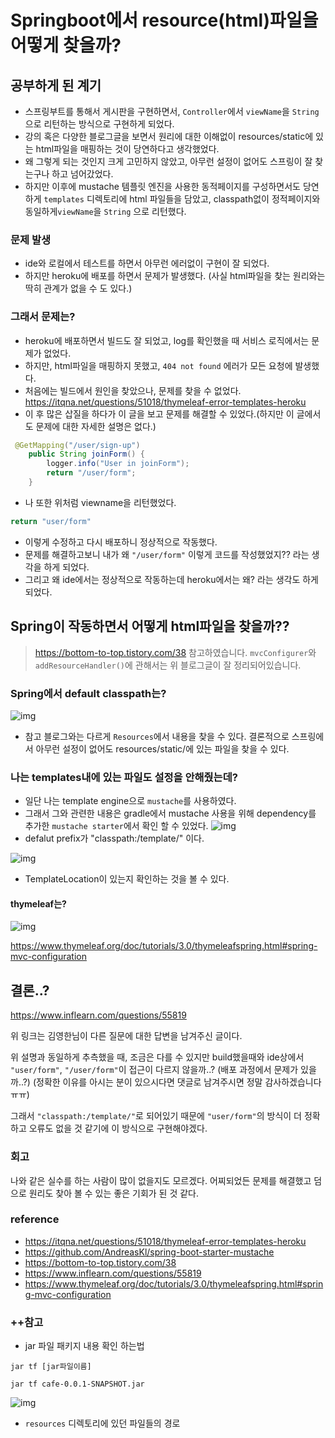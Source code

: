 # Springboot에서 resource(html)파일을 어떻게 찾을까?

## 공부하게 된 계기

- 스프링부트를 통해서 게시판을 구현하면서, `Controller`에서 `viewName`을 `String`으로 리턴하는 방식으로 구현하게 되었다.
- 강의 혹은 다양한 블로그글을 보면서 원리에 대한 이해없이 resources/static에 있는 html파일을 매핑하는 것이 당연하다고 생각했었다.
- 왜 그렇게 되는 것인지 크게 고민하지 않았고, 아무런 설정이 없어도 스프링이 잘 찾는구나 하고 넘어갔었다.
- 하지만 이후에 mustache 템플릿 엔진을 사용한 동적페이지를 구성하면서도 당연하게 `templates` 디렉토리에 html 파일들을 담았고, classpath없이 정적페이지와 동일하게`viewName`을 `String` 으로 리턴했다.

### 문제 발생

- ide와 로컬에서 테스트를 하면서 아무런 에러없이 구현이 잘 되었다.
- 하지만 heroku에 배포를 하면서 문제가 발생했다. (사실 html파일을 찾는 원리와는 딱히 관계가 없을 수 도 있다.)

### 그래서 문제는?

- heroku에 배포하면서 빌드도 잘 되었고, log를 확인했을 때 서비스 로직에서는 문제가 없었다.
- 하지만, html파일을 매핑하지 못했고, `404 not found` 에러가 모든 요청에 발생했다.
- 처음에는 빌드에서 원인을 찾았으나, 문제를 찾을 수 없었다.
  https://itqna.net/questions/51018/thymeleaf-error-templates-heroku
- 이 후 많은 삽질을 하다가 이 글을 보고 문제를 해결할 수 있었다.(하지만 이 글에서도 문제에 대한 자세한 설명은 없다.)

```java
 @GetMapping("/user/sign-up")
    public String joinForm() {
        logger.info("User in joinForm");
        return "/user/form";
    }
```

- 나 또한 위처럼 viewname을 리턴했었다.

```java
return "user/form"
```

- 이렇게 수정하고 다시 배포하니 정상적으로 작동했다.
- 문제를 해결하고보니 내가 왜 `"/user/form"` 이렇게 코드를 작성했었지?? 라는 생각을 하게 되었다.
- 그리고 왜 ide에서는 정상적으로 작동하는데 heroku에서는 왜? 라는 생각도 하게 되었다.

## Spring이 작동하면서 어떻게 html파일을 찾을까??

> https://bottom-to-top.tistory.com/38 참고하였습니다.
> `mvcConfigurer`와 `addResourceHandler()`에 관해서는 위 블로그글이 잘 정리되어있습니다.

### Spring에서 default classpath는?

![img](https://media.vlpt.us/images/cmsskkk/post/29832be1-b805-4545-8646-a0a986d7661a/%E1%84%89%E1%85%B3%E1%84%8F%E1%85%B3%E1%84%85%E1%85%B5%E1%86%AB%E1%84%89%E1%85%A3%E1%86%BA%202022-03-13%20%E1%84%8B%E1%85%A9%E1%84%92%E1%85%AE%204.55.42.png)

- 참고 블로그와는 다르게 `Resources`에서 내용을 찾을 수 있다. 결론적으로 스프링에서 아무런 설정이 없어도 resources/static/에 있는 파일을 찾을 수 있다.

### 나는 templates내에 있는 파일도 설정을 안해줬는데?

- 일단 나는 template engine으로 `mustache`를 사용하였다.
- 그래서 그와 관련한 내용은 gradle에서 mustache 사용을 위해 dependency를 추가한 `mustache starter`에서 확인 할 수 있었다.
  ![img](https://media.vlpt.us/images/cmsskkk/post/5eab3881-1bc5-4495-87ef-dd678940930d/%E1%84%89%E1%85%B3%E1%84%8F%E1%85%B3%E1%84%85%E1%85%B5%E1%86%AB%E1%84%89%E1%85%A3%E1%86%BA%202022-03-13%20%E1%84%8B%E1%85%A9%E1%84%92%E1%85%AE%204.58.24.png)
- defalut prefix가 "classpath:/template/" 이다.

![img](https://media.vlpt.us/images/cmsskkk/post/9132d3be-3638-428d-a277-47c25d1a05fc/%E1%84%89%E1%85%B3%E1%84%8F%E1%85%B3%E1%84%85%E1%85%B5%E1%86%AB%E1%84%89%E1%85%A3%E1%86%BA%202022-03-13%20%E1%84%8B%E1%85%A9%E1%84%92%E1%85%AE%205.01.31.png)

- TemplateLocation이 있는지 확인하는 것을 볼 수 있다.

#### thymeleaf는?

![img](https://media.vlpt.us/images/cmsskkk/post/23a4fd18-2d4e-47d9-b8b9-d6b31e7e6e58/%E1%84%89%E1%85%B3%E1%84%8F%E1%85%B3%E1%84%85%E1%85%B5%E1%86%AB%E1%84%89%E1%85%A3%E1%86%BA%202022-03-13%20%E1%84%8B%E1%85%A9%E1%84%92%E1%85%AE%205.21.43.png)

https://www.thymeleaf.org/doc/tutorials/3.0/thymeleafspring.html#spring-mvc-configuration

## 결론..?

https://www.inflearn.com/questions/55819

위 링크는 김영한님이 다른 질문에 대한 답변을 남겨주신 글이다.

위 설명과 동일하게 추측했을 때, 조금은 다를 수 있지만 build했을때와 ide상에서 `"user/form"`, `"/user/form"`이 접근이 다르지 않을까..?
(배포 과정에서 문제가 있을까..?)
(정확한 이유를 아시는 분이 있으시다면 댓글로 남겨주시면 정말 감사하겠습니다ㅠㅠ)

그래서 `"classpath:/template/"`로 되어있기 때문에 `"user/form"`의 방식이 더 정확하고 오류도 없을 것 같기에 이 방식으로 구현해야겠다.

### 회고

나와 같은 실수를 하는 사람이 많이 없을지도 모르겠다. 어찌되었든 문제를 해결했고 덤으로 원리도 찾아 볼 수 있는 좋은 기회가 된 것 같다.

### reference

- https://itqna.net/questions/51018/thymeleaf-error-templates-heroku
- https://github.com/AndreasKl/spring-boot-starter-mustache
- https://bottom-to-top.tistory.com/38
- https://www.inflearn.com/questions/55819
- https://www.thymeleaf.org/doc/tutorials/3.0/thymeleafspring.html#spring-mvc-configuration

### ++참고

- jar 파일 패키지 내용 확인 하는법

```null
jar tf [jar파일이름]

jar tf cafe-0.0.1-SNAPSHOT.jar
```

![img](https://media.vlpt.us/images/cmsskkk/post/c4d9fa28-e559-499f-9ac2-9e4b53aef154/%E1%84%89%E1%85%B3%E1%84%8F%E1%85%B3%E1%84%85%E1%85%B5%E1%86%AB%E1%84%89%E1%85%A3%E1%86%BA%202022-03-13%20%E1%84%8B%E1%85%A9%E1%84%92%E1%85%AE%205.56.03.png)

- `resources` 디렉토리에 있던 파일들의 경로